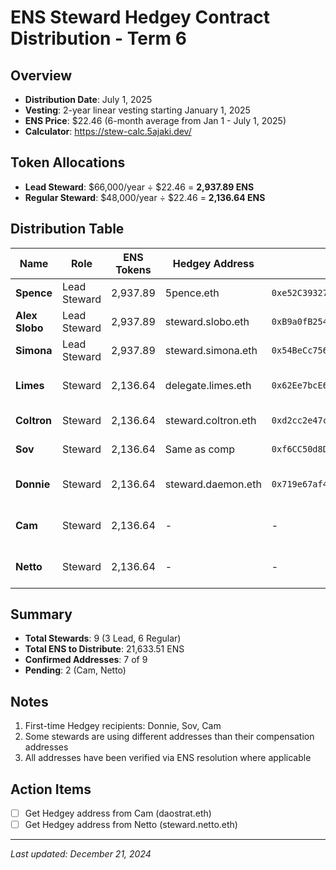 # ENS Steward Hedgey Contract Distribution - Term 6

## Overview

- **Distribution Date**: July 1, 2025
- **Vesting**: 2-year linear vesting starting January 1, 2025
- **ENS Price**: $22.46 (6-month average from Jan 1 - July 1, 2025)
- **Calculator**: https://stew-calc.5ajaki.dev/

## Token Allocations

- **Lead Steward**: $66,000/year ÷ $22.46 = **2,937.89 ENS**
- **Regular Steward**: $48,000/year ÷ $22.46 = **2,136.64 ENS**

## Distribution Table

| Name           | Role         | ENS Tokens | Hedgey Address      | Resolved Address                             | Status          | Notes                               |
| -------------- | ------------ | ---------- | ------------------- | -------------------------------------------- | --------------- | ----------------------------------- |
| **Spence**     | Lead Steward | 2,937.89   | 5pence.eth          | `0xe52C39327FF7576bAEc3DBFeF0787bd62dB6d726` | ✅ Confirmed    | Different from comp address         |
| **Alex Slobo** | Lead Steward | 2,937.89   | steward.slobo.eth   | `0xB9a0fB254Aea7Bcec79c7bd8052dcd902a5388Ff` | ✅ Confirmed    | Same as comp address                |
| **Simona**     | Lead Steward | 2,937.89   | steward.simona.eth  | `0x54BeCc7560a7Be76d72ED76a1f5fee6C5a2A7Ab6` | ✅ Confirmed    | Same as comp address                |
| **Limes**      | Steward      | 2,136.64   | delegate.limes.eth  | `0x62Ee7bcE69B5863058cF1a4976F75452E9b5d360` | ✅ Confirmed    | Different from comp (pay.limes.eth) |
| **Coltron**    | Steward      | 2,136.64   | steward.coltron.eth | `0xd2cc2e47c2Aecd01C87B83290c0Ee76BA67a7211` | ✅ Confirmed    | Same as comp address                |
| **Sov**        | Steward      | 2,136.64   | Same as comp        | `0xf6CC50d8Dff53C10686D3Beb7642AEDd0600F7f7` | ✅ Confirmed    | Using comp address                  |
| **Donnie**     | Steward      | 2,136.64   | steward.daemon.eth  | `0x719e67af46316B931FB93961A02E956B6d2dDdf0` | ✅ Confirmed    | Same as comp, first time Hedgey     |
| **Cam**        | Steward      | 2,136.64   | -                   | -                                            | 🔴 Need Address | First time Hedgey recipient         |
| **Netto**      | Steward      | 2,136.64   | -                   | -                                            | 🔴 Need Address | Needs to provide address            |

## Summary

- **Total Stewards**: 9 (3 Lead, 6 Regular)
- **Total ENS to Distribute**: 21,633.51 ENS
- **Confirmed Addresses**: 7 of 9
- **Pending**: 2 (Cam, Netto)

## Notes

1. First-time Hedgey recipients: Donnie, Sov, Cam
2. Some stewards are using different addresses than their compensation addresses
3. All addresses have been verified via ENS resolution where applicable

## Action Items

- [ ] Get Hedgey address from Cam (daostrat.eth)
- [ ] Get Hedgey address from Netto (steward.netto.eth)

---

_Last updated: December 21, 2024_

